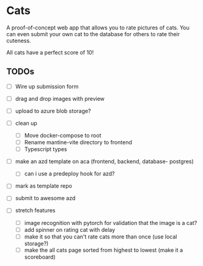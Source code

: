 # Cats

A proof-of-concept web app that allows you to rate pictures of cats. You can even submit your own cat to the database for others to rate their cuteness.

All cats have a perfect score of 10!



## TODOs
- [ ] Wire up submission form
- [ ] drag and drop images with preview
- [ ] upload to azure blob storage?

- [ ] clean up
  - [ ] Move docker-compose to root
  - [ ] Rename mantine-vite directory to frontend
  - [ ] Typescript types

- [ ] make an azd template on aca (frontend, backend, database- postgres)
  - [ ] can i use a predeploy hook for azd?
- [ ] mark as template repo
- [ ] submit to awesome azd

- [ ] stretch features
  - [ ] image recognition with pytorch for validation that the image is a cat?
  - [ ] add spinner on rating cat with delay
  - [ ] make it so that you can't rate cats more than once (use local storage?)
  - [ ] make the all cats page sorted from highest to lowest (make it a scoreboard)